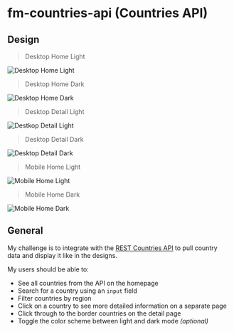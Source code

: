 # fm-countries-api (Countries API)

## Design

> Desktop Home Light

![Desktop Home Light](./design/desktop-design-home-light.jpg)

> Desktop Home Dark

![Desktop Home Dark](./design/desktop-design-home-dark.jpg)

> Desktop Detail Light

![Destkop Detail Light](./design/desktop-design-detail-light.jpg)

> Desktop Detail Dark

![Desktop Detail Dark](./design/desktop-design-detail-dark.jpg)

> Mobile Home Light

![Mobile Home Light](./design/mobile-design-home-light.jpg)

> Mobile Home Dark

![Mobile Home Dark](./design/mobile-design-home-dark.jpg)



## General

My challenge is to integrate with the [REST Countries API](https://restcountries.eu) to pull country data and display it like in the designs.

My users should be able to:

- See all countries from the API on the homepage
- Search for a country using an `input` field
- Filter countries by region
- Click on a country to see more detailed information on a separate page
- Click through to the border countries on the detail page
- Toggle the color scheme between light and dark mode *(optional)*